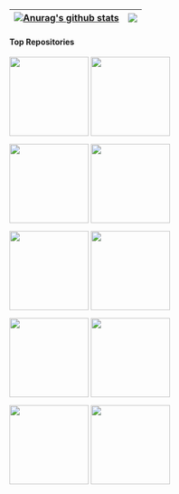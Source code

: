 | <a href="https://github.com/anuraghazra/github-readme-stats"><img align="center" src="https://github-readme-stats.vercel.app/api?username=peihua8858&hide=contribs,prs&show_icons=true&include_all_commits=true&theme=buefy&hide_border=true&locale=cn" alt="Anurag's github stats" /></a> | <a href="https://github.com/peihua8858/github-readme-stats"><img align="center" src="https://github-readme-stats.vercel.app/api/top-langs/?username=peihua8858&layout=compact&theme=buefy&hide_border=true&locale=cn" /></a> |
| ------------- | ------------- |
#### Top Repositories

<a href="https://github.com/peihua8858/AndroidStringsPlugin" target="_blank"><img height="140"  align="center" src="https://github-readme-stats.vercel.app/api/pin/?username=peihua8858&repo=AndroidStringsPlugin&theme=buefy"/></a> <a href="https://github.com/peihua8858/kotlinCommonUtils" target="_blank"><img height="140"  align="center" src="https://github-readme-stats.vercel.app/api/pin/?username=peihua8858&repo=kotlinCommonUtils&theme=buefy"/></a> 


<a href="https://github.com/peihua8858/ViewPager2" target="_blank"><img height="140"  align="center" src="https://github-readme-stats.vercel.app/api/pin/?username=peihua8858&repo=ViewPager2&theme=buefy"/></a> <a href="https://github.com/peihua8858/PictureSelector" target="_blank"><img height="140"  align="center" src="https://github-readme-stats.vercel.app/api/pin/?username=peihua8858&repo=PictureSelector&theme=buefy" /></a> 


<a href="https://github.com/peihua8858/MaterialTextInputLayout" target="_blank"><img height="140" align="center" src="https://github-readme-stats.vercel.app/api/pin/?username=peihua8858&repo=MaterialTextInputLayout&theme=buefy"/></a>  <a href="https://github.com/peihua8858/MultiStateView" target="_blank"><img height="140"  align="center" src="https://github-readme-stats.vercel.app/api/pin/?username=peihua8858&repo=MultiStateView&theme=buefy"/></a> 


<a href="https://github.com/peihua8858/GsonAdapter" target="_blank"><img height="140" align="center" src="https://github-readme-stats.vercel.app/api/pin/?username=peihua8858&repo=GsonAdapter&theme=buefy"/></a>  <a href="https://github.com/peihua8858/CountDownTimer" target="_blank"><img height="140" align="center" src="https://github-readme-stats.vercel.app/api/pin/?username=peihua8858&repo=CountDownTimer&theme=buefy"/></a> 


<a href="https://github.com/peihua8858/JenkinsPluginAppToServer" target="_blank"><img height="140" align="center" src="https://github-readme-stats.vercel.app/api/pin/?username=peihua8858&repo=JenkinsPluginAppToServer&theme=buefy"/></a>  <a href="https://github.com/peihua8858/AppLogServer" target="_blank"><img height="140" align="center" src="https://github-readme-stats.vercel.app/api/pin/?username=peihua8858&repo=AppLogServer&theme=buefy"/></a> 


